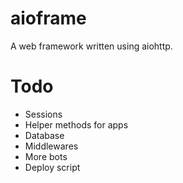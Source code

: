 # aioframe

A web framework written using aiohttp.

# Todo 

- Sessions
- Helper methods for apps
- Database
- Middlewares
- More bots
- Deploy script